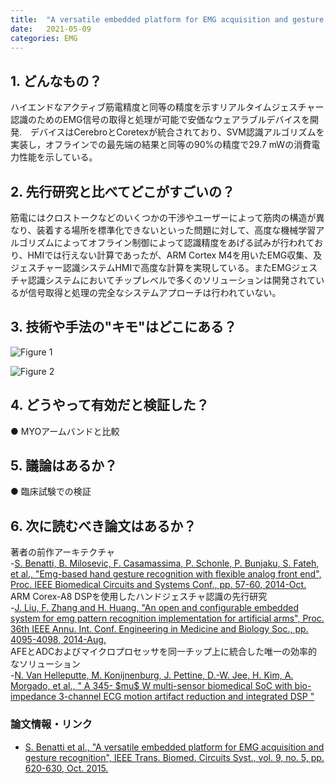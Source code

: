```yaml
---
title:  "A versatile embedded platform for EMG acquisition and gesture recognition"
date:   2021-05-09
categories: EMG
---
```


## 1. どんなもの？
ハイエンドなアクティブ筋電精度と同等の精度を示すリアルタイムジェスチャー認識のためのEMG信号の取得と処理が可能で安価なウェアラブルデバイスを開発.　デバイスはCerebroとCoretexが統合されており、SVM認識アルゴリズムを実装し，オフラインでの最先端の結果と同等の90%の精度で29.7 mWの消費電力性能を示している。

## 2. 先行研究と比べてどこがすごいの？
筋電にはクロストークなどのいくつかの干渉やユーザーによって筋肉の構造が異なり、装着する場所を標準化できないといった問題に対して、高度な機械学習アルゴリズムによってオフライン制御によって認識精度をあげる試みが行われており、HMIでは行えない計算であったが、ARM Cortex M4を用いたEMG収集、及ジェスチャー認識システムHMIで高度な計算を実現している。またEMGジェスチャ認識システムにおいてチップレベルで多くのソリューションは開発されているが信号取得と処理の完全なシステムアプローチは行われていない。
　　
## 3. 技術や手法の"キモ"はどこにある？
 
 ![Figure 1](https://ieeexplore.ieee.org/mediastore_new/IEEE/content/media/4156126/7337496/7303979/7303979-fig-1-source-large.gif)  
  
 ![Figure 2](https://ieeexplore.ieee.org/mediastore_new/IEEE/content/media/4156126/7337496/7303979/7303979-fig-3-source-large.gif)  

## 4. どうやって有効だと検証した？
 ● MYOアームバンドと比較  

## 5. 議論はあるか？
 ● 臨床試験での検証  
## 6. 次に読むべき論文はあるか？
 著者の前作アーキテクチャ  
 -[S. Benatti, B. Milosevic, F. Casamassima, P. Schonle, P. Bunjaku, S. Fateh, et al., "Emg-based hand gesture recognition with flexible analog front end", Proc. IEEE Biomedical Circuits and Systems Conf., pp. 57-60, 2014-Oct.](https://ieeexplore.ieee.org/document/6981644)  
 ARM Corex-A8 DSPを使用したハンドジェスチャ認識の先行研究  
 -[J. Liu, F. Zhang and H. Huang, "An open and configurable embedded system for emg pattern recognition implementation for artificial arms", Proc. 36th IEEE Annu. Int. Conf. Engineering in Medicine and Biology Soc., pp. 4095-4098, 2014-Aug.](https://pubmed.ncbi.nlm.nih.gov/25570892/)  
 AFEとADCおよびマイクロプロセッサを同一チップ上に統合した唯一の効率的なソリューション  
 -[N. Van Helleputte, M. Konijnenburg, J. Pettine, D.-W. Jee, H. Kim, A. Morgado, et al., " A 345- \$mu\$ W multi-sensor biomedical SoC with bio-impedance 3-channel ECG motion artifact reduction and integrated DSP "](https://ieeexplore.ieee.org/document/6923499)
### 論文情報・リンク

- [S. Benatti et al., "A versatile embedded platform for EMG acquisition and gesture recognition", IEEE Trans. Biomed. Circuits Syst., vol. 9, no. 5, pp. 620-630, Oct. 2015.](https://ieeexplore.ieee.org/document/7303979)
